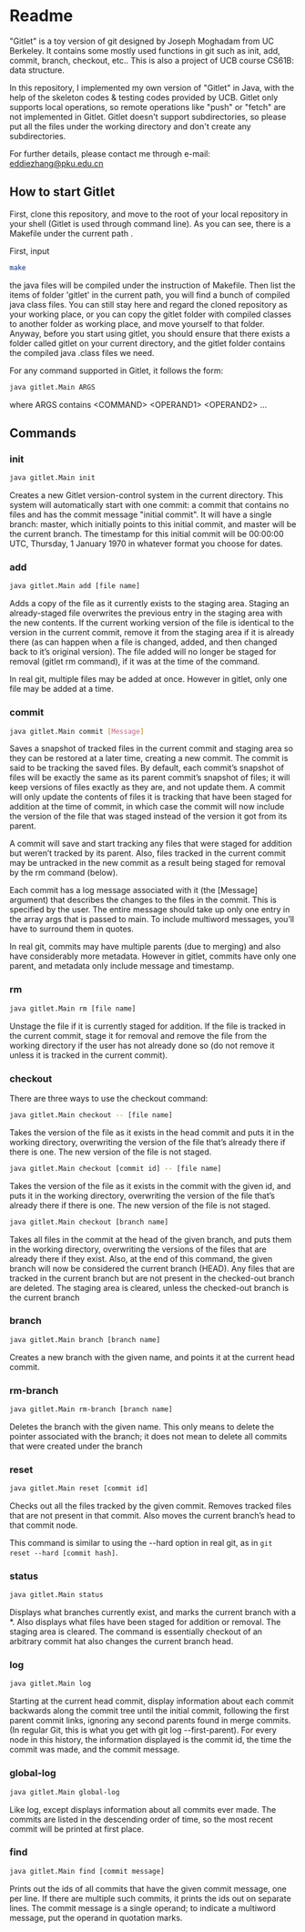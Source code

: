 # Readme

"Gitlet" is a toy version of git designed by Joseph Moghadam from UC Berkeley. It contains some mostly used functions in git
such as init, add, commit, branch, checkout, etc.. This is also a project of UCB course CS61B: data structure. 

In this repository, I implemented my own version of "Gitlet" in Java, with the help of the skeleton codes & testing codes provided by UCB. 
Gitlet only supports local operations, so remote operations like "push" or "fetch" are not implemented in Gitlet. 
Gitlet doesn't support subdirectories, so please put all the files under the working directory and don't create any subdirectories.

For further details, please contact me through e-mail: eddiezhang@pku.edu.cn


## How to start Gitlet

First, clone this repository, and move to the root of your local repository in your shell (Gitlet is used through command line).
As you can see, there is a Makefile under the current path . 

First, input
```bash
make
```
the java files 
will be compiled under the instruction of Makefile. Then list the items of folder 'gitlet' in the current path, you will find a bunch of compiled java class files.
You can still stay here and regard the cloned repository as your working place, or you can copy the gitlet folder with compiled classes to 
another folder as working place, and move yourself to that folder. Anyway, before you start using gitlet, you should ensure
that there exists a folder called gitlet on your current directory, and the gitlet folder contains the compiled java .class files we need.

For any command supported in Gitlet, it follows the form:
```bash
java gitlet.Main ARGS  
```
where ARGS contains &lt;COMMAND&gt; &lt;OPERAND1&gt; &lt;OPERAND2&gt; ...


## Commands

### init


```bash
java gitlet.Main init
```

Creates a new Gitlet version-control system in the current directory. 
This system will automatically start with one commit: a commit that contains no files 
and has the commit message "initial commit". 
It will have a single branch: master, which initially points to this initial commit, 
and master will be the current branch. The timestamp for this initial commit will be 00:00:00 UTC,
Thursday, 1 January 1970 in whatever format you choose for dates. 


### add

```bash
java gitlet.Main add [file name]
```
Adds a copy of the file as it currently exists to the staging area. 
Staging an already-staged file overwrites the previous entry in the staging area with the new contents. 
If the current working version of the file is identical to the version in the current commit, remove it from the staging area if it is already there (as can happen when a file is changed, added, and then changed back to it’s original version). 
The file added will no longer be staged for removal (gitlet rm command), if it was at the time of the command.

In real git, multiple files may be added at once. However in gitlet, only one file may be added at a time.

### commit

```bash
java gitlet.Main commit [Message]
```

Saves a snapshot of tracked files in the current commit and staging area so they can be restored at a later time, 
creating a new commit. The commit is said to be tracking the saved files. 
By default, each commit’s snapshot of files will be exactly the same as its parent commit’s snapshot of files; 
it will keep versions of files exactly as they are, and not update them. A commit will only update the contents of files 
it is tracking that have been staged for addition at the time of commit, 
in which case the commit will now include the version of the file that was staged instead of the version it got from its parent. 

A commit will save and start tracking any files that were staged for addition but weren’t tracked by its parent. 
Also, files tracked in the current commit may be untracked in the new commit as a result being staged for removal by the rm command (below).

Each commit has a log message associated with it (the [Message] argument) 
that describes the changes to the files in the commit. This is specified by the user. 
The entire message should take up only one entry in the array args that is passed to main. 
To include multiword messages, you’ll have to surround them in quotes.



In real git, commits may have multiple parents (due to merging) and also have considerably more metadata. However in gitlet,
commits have only one parent, and metadata only include message and timestamp.


### rm

```bash
java gitlet.Main rm [file name]
```
Unstage the file if it is currently staged for addition. 
If the file is tracked in the current commit, stage it for removal and remove the file from the working directory 
if the user has not already done so (do not remove it unless it is tracked in the current commit).

### checkout

There are three ways to use the checkout command:

```bash 
java gitlet.Main checkout -- [file name]
```
Takes the version of the file as it exists in the head commit and puts it in the working directory, 
overwriting the version of the file that’s already there if there is one. 
The new version of the file is not staged.

```bash 
java gitlet.Main checkout [commit id] -- [file name]
```
Takes the version of the file as it exists in the commit with the given id, 
and puts it in the working directory, overwriting the version of the file that’s already there if there is one. The new version of the file is not staged.

```bash 
java gitlet.Main checkout [branch name]
```
Takes all files in the commit at the head of the given branch, 
and puts them in the working directory, overwriting the versions of the files that are already there if they exist. 
Also, at the end of this command, the given branch will now be considered the current branch (HEAD). 
Any files that are tracked in the current branch but are not present in the checked-out branch are deleted. 
The staging area is cleared, unless the checked-out branch is the current branch


### branch
```bash
java gitlet.Main branch [branch name]
```
Creates a new branch with the given name, and points it at the current head commit.


### rm-branch
```bash
java gitlet.Main rm-branch [branch name]
```
Deletes the branch with the given name. This only means to delete the pointer associated with the branch; 
it does not mean to delete all commits that were created under the branch


### reset

```bash
java gitlet.Main reset [commit id]
```
Checks out all the files tracked by the given commit. Removes tracked files that are not present in that commit. 
Also moves the current branch’s head to that commit node.

This command is similar to using the --hard option in real git, 
as in `git reset --hard [commit hash]`.

### status
```bash
java gitlet.Main status
```
Displays what branches currently exist, and marks the current branch with a *.
Also displays what files have been staged for addition or removal.
The staging area is cleared. The command is essentially checkout of an arbitrary commit 
hat also changes the current branch head.

### log

```bash
java gitlet.Main log
```
Starting at the current head commit, display information about each commit backwards along the commit tree until the
initial commit, following the first parent commit links, ignoring any second parents found in merge commits.
(In regular Git, this is what you get with git log --first-parent). For every node in this history, the information
displayed is the commit id, the time the commit was made, and the commit message.


### global-log
```bash
java gitlet.Main global-log
```
Like log, except displays information about all commits ever made.
The commits are listed in the descending order of time, so the most recent commit will be printed at first place.


### find 
```bash
java gitlet.Main find [commit message]
```
Prints out the ids of all commits that have the given commit message, one per line. 
If there are multiple such commits, it prints the ids out on separate lines. 
The commit message is a single operand; to indicate a multiword message, put the operand in quotation marks.




<!--- Maybe I should mention the beautiful graph in the spec, and explain the data structure --->

